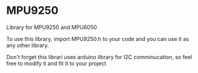 # MPU9250
Library for MPU9250 and MPU6050 

To use this library, import MPU9250.h to your code and you can use it as any other library.

Don't forget this librari uses arduino library for I2C comminucation, so feel free to modify it and fit it to your project
